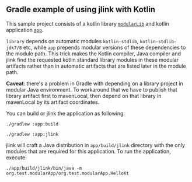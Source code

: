 ## Gradle example of using jlink with Kotlin

This sample project consists of a kotlin library [`modularLib`](library) and kotlin application [`app`](app).

`library` depends on automatic modules `kotlin-stdlib`, `kotlin-stdlib-jdk7/8` etc, 
while `app` prepends modular versions of these dependencies to the module path. 
This trick makes the Kotlin compiler, Java compiler and jlink find the requested kotlin standard library modules in these 
modular artifacts rather than in automatic artifacts that are listed later in the module path.

**Caveat**: there's a problem in Gradle with depending on a library project in modular Java environment. 
To workaround that we have to publish that library artifact first to mavenLocal, then depend on that library in mavenLocal 
by its artifact coordinates.
   
You can build or jlink the application as following:

    ./gradlew :app:build 

    ./gradlew :app:jlink
    
jlink will craft a Java distribution in `app/build/jlink` directory 
with the only modules that are required for this application.
To run the application, execute:
    
    ./app/build/jlink/bin/java -m org.test.modularApp/org.test.modularApp.HelloKt
